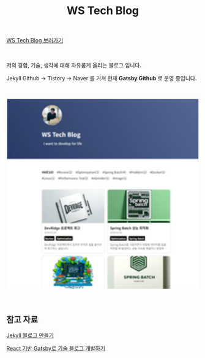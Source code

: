 
<h1 align="center">
  WS Tech Blog
</h1>

<br>

[WS Tech Blog 보러가기](https://woosungkim0123.github.io/)

<br>

저의 경험, 기술, 생각에 대해 자유롭게 올리는 블로그 입니다.

Jekyll Github -> Tistory -> Naver 를 거쳐 현재 **Gatsby Github** 로 운영 중입니다.

<br>

<p align="center">
<img src="./blog_image.png" alt="블로그 이미지" style="width: 500px;">
</p>

<br>

## 참고 자료

[Jekyll 블로그 만들기](https://ogaeng.com/jekyll-blog-install/)

[React 기반 Gatsby로 기술 블로그 개발하기](https://www.inflearn.com/course/gatsby-%EA%B8%B0%EC%88%A0%EB%B8%94%EB%A1%9C%EA%B7%B8/dashboard)
